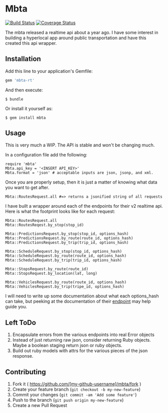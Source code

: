 # Mbta
[![Build Status](https://travis-ci.org/phereford/mbta.svg)](https://travis-ci.org/phereford/mbta)
[![Coverage Status](https://coveralls.io/repos/phereford/mbta/badge.svg)](https://coveralls.io/r/phereford/mbta)

The mbta released a realtime api about a year ago. I have some
interest in building a hyperlocal app around public transportation
and have this created this api wrapper.

## Installation

Add this line to your application's Gemfile:

```ruby
gem 'mbta-rt'
```

And then execute:

    $ bundle

Or install it yourself as:

    $ gem install mbta

## Usage
This is very much a WIP. The API is stable and won't be changing much.

In a configuration file add the following:
```
require 'mbta'
Mbta.api_key = '<INSERT API_KEY>'
Mbta.format = 'json' # acceptable inputs are json, jsonp, and xml.
```

Once you are properly setup, then it is just a matter of knowing
what data you want to get after.
```
Mbta::RoutesRequest.all #=> returns a jsonified string of all requests
```

I have built a wrapper around each of the endpoints for their v2
realtime api. Here is what the footprint looks like for each request:
```
Mbta::RoutesRequest.all
Mbta::RoutesReqest.by_stop(stop_id)

Mbta::PredictionsRequest.by_stop(stop_id, options_hash)
Mbta::PredictionsRequest.by_route(route_id, options_hash)
Mbta::PredictionsRequest.by_trip(trip_id, options_hash)

Mbta::ScheduleRequest.by_stop(stop_id, options_hash)
Mbta::ScheduleRequest.by_route(route_id, options_hash)
Mbta::ScheduleRequest.by_trip(trip_id, options_hash)

Mbta::StopsRequest.by_route(route_id)
Mbta::StopsRequest.by_location(lat, long)

Mbta::VehiclesRequest.by_route(route_id, options_hash)
Mbta::VehiclesRequest.by_trip(tripe_id, options_hash)
```

I will need to write up some documentation about what each
options_hash can take, but peeking at the documentation of
their [endpoint](http://realtime.mbta.com/Portal/Content/Documents/MBTA-realtime_APIDocumentation_v2_0_1_2014-09-08.pdf) may help guide you.

## Left ToDo
1) Encapsulate errors from the various endpoints into real Error objects
2) Instead of just returning raw json, consider returning Ruby objects. Maybe a boolean staging return json or ruby objects.
3) Build out ruby models with attrs for the various pieces of the json response.

## Contributing

1. Fork it ( https://github.com/[my-github-username]/mbta/fork )
2. Create your feature branch (`git checkout -b my-new-feature`)
3. Commit your changes (`git commit -am 'Add some feature'`)
4. Push to the branch (`git push origin my-new-feature`)
5. Create a new Pull Request
